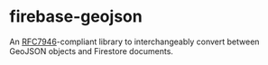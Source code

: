 # firebase-geojson
An [RFC7946](https://tools.ietf.org/html/rfc7946)-compliant library to interchangeably convert between GeoJSON objects and Firestore documents.
